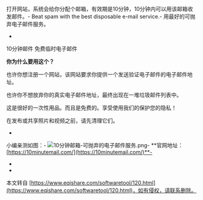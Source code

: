 打开网站，系统会给你分配个邮箱，有效期是10分钟，10分钟内可以用该邮箱收发邮件。-
Beat spam with the best disposable e-mail service.-
用最好的可抛弃电子邮件服务。

-

10分钟邮件 免费临时电子邮件

**你为什么要用这个？**

也许你想注册一个网站，该网站要求你提供一个发送验证电子邮件的电子邮件地址。

也许你不想放弃你的真实电子邮件地址，最终出现在一堆垃圾邮件列表中。

这是很好的一次性用品。而且是免费的。享受使用我们的保护您的隐私！

在发布或共享照片和视频之前，请先清理它们。

-
小编亲测如图：-
![10分钟邮箱-可抛弃的电子邮件服务.png](https://www.eqishare.com/zb_users/upload/2023/08/202308281693206657166914.png)-
**官网地址：[https://10minutemail.com/](https://10minutemail.com/)**-

-

-

本文转自 [https://www.eqishare.com/softwaretool/120.html](https://www.eqishare.com/softwaretool/120.html)，如有侵权，请联系删除。